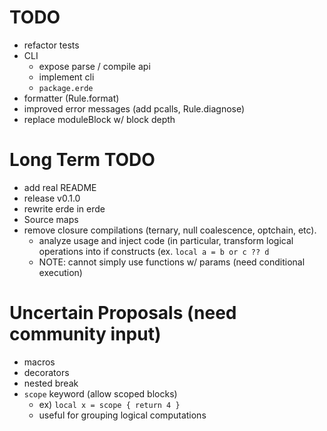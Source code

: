 # TODO

- refactor tests
- CLI
  - expose parse / compile api
  - implement cli
  - `package.erde`
- formatter (Rule.format)
- improved error messages (add pcalls, Rule.diagnose)
- replace moduleBlock w/ block depth

# Long Term TODO

- add real README
- release v0.1.0
- rewrite erde in erde
- Source maps
- remove closure compilations (ternary, null coalescence, optchain, etc).
  - analyze usage and inject code (in particular, transform logical operations
    into if constructs (ex. `local a = b or c ?? d`
  - NOTE: cannot simply use functions w/ params (need conditional execution)

# Uncertain Proposals (need community input)

- macros
- decorators
- nested break
- `scope` keyword (allow scoped blocks)
    - ex) `local x = scope { return 4 }`
    - useful for grouping logical computations
